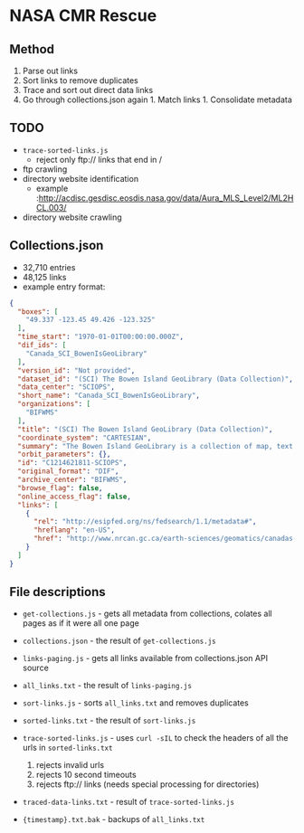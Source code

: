 # NASA CMR Rescue

## Method
  1. Parse out links
  1. Sort links to remove duplicates
  1. Trace and sort out direct data links
  1. Go through collections.json again
    1. Match links
    1. Consolidate metadata

## TODO
 - `trace-sorted-links.js`
    - reject only ftp:// links that end in /
 - ftp crawling
 - directory website identification
    - example :http://acdisc.gesdisc.eosdis.nasa.gov/data/Aura_MLS_Level2/ML2HCL.003/
 - directory website crawling

## Collections.json
- 32,710 entries
- 48,125 links
- example entry format:
```json
{
  "boxes": [
    "49.337 -123.45 49.426 -123.325"
  ],
  "time_start": "1970-01-01T00:00:00.000Z",
  "dif_ids": [
    "Canada_SCI_BowenIsGeoLibrary"
  ],
  "version_id": "Not provided",
  "dataset_id": "(SCI) The Bowen Island GeoLibrary (Data Collection)",
  "data_center": "SCIOPS",
  "short_name": "Canada_SCI_BowenIsGeoLibrary",
  "organizations": [
    "BIFWMS"
  ],
  "title": "(SCI) The Bowen Island GeoLibrary (Data Collection)",
  "coordinate_system": "CARTESIAN",
  "summary": "The Bowen Island GeoLibrary is a collection of map, text and image-based...",
  "orbit_parameters": {},
  "id": "C1214621811-SCIOPS",
  "original_format": "DIF",
  "archive_center": "BIFWMS",
  "browse_flag": false,
  "online_access_flag": false,
  "links": [
    {
      "rel": "http://esipfed.org/ns/fedsearch/1.1/metadata#",
      "hreflang": "en-US",
      "href": "http://www.nrcan.gc.ca/earth-sciences/geomatics/canadas-spatial-data-infrastructure/10783"
    }
  ]
}
```

## File descriptions
- `get-collections.js` - gets all metadata from collections, colates all pages as if it were all one page
- `collections.json` - the result of `get-collections.js`
- `links-paging.js` - gets all links available from collections.json API source
- `all_links.txt` - the result of `links-paging.js`
- `sort-links.js` - sorts `all_links.txt` and removes duplicates
- `sorted-links.txt` - the result of `sort-links.js`
- `trace-sorted-links.js` - uses `curl -sIL` to check the headers of all the urls in `sorted-links.txt`
  1. rejects invalid urls
  1. rejects 10 second timeouts
  1. rejects ftp:// links (needs special processing for directories)
- `traced-data-links.txt` - result of `trace-sorted-links.js`

- `{timestamp}.txt.bak` - backups of `all_links.txt`

